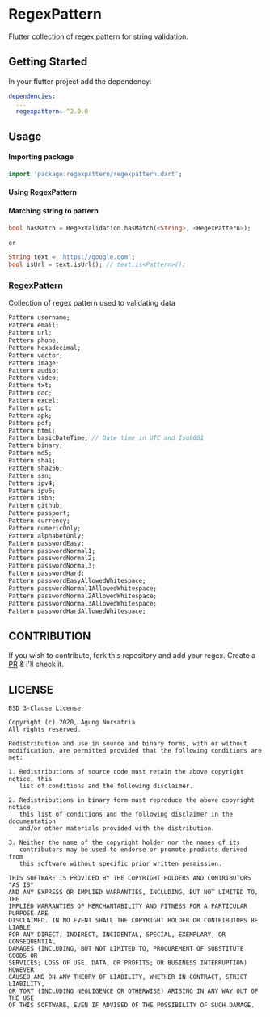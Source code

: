 # RegexPattern

Flutter collection of regex pattern for string validation.

## Getting Started

In your flutter project add the dependency:

```yml
dependencies:
  ...
  regexpattern: ^2.0.0
```

## Usage

#### Importing package

```dart
import 'package:regexpattern/regexpattern.dart';
```

#### Using RegexPattern

#### Matching string to pattern

```dart
bool hasMatch = RegexValidation.hasMatch(<String>, <RegexPattern>);

or

String text = 'https://google.com';
bool isUrl = text.isUrl(); // text.is<Pattern>();
```

### RegexPattern

Collection of regex pattern used to validating data

```dart
Pattern username;
Pattern email;
Pattern url;
Pattern phone;
Pattern hexadecimal;
Pattern vector;
Pattern image;
Pattern audio;
Pattern video;
Pattern txt;
Pattern doc;
Pattern excel;
Pattern ppt;
Pattern apk;
Pattern pdf;
Pattern html;
Pattern basicDateTime; // Date time in UTC and Iso8601
Pattern binary;
Pattern md5;
Pattern sha1;
Pattern sha256;
Pattern ssn;
Pattern ipv4;
Pattern ipv6;
Pattern isbn;
Pattern github;
Pattern passport;
Pattern currency;
Pattern numericOnly;
Pattern alphabetOnly;
Pattern passwordEasy;
Pattern passwordNormal1;
Pattern passwordNormal2;
Pattern passwordNormal3;
Pattern passwordHard;
Pattern passwordEasyAllowedWhitespace;
Pattern passwordNormal1AllowedWhitespace;
Pattern passwordNormal2AllowedWhitespace;
Pattern passwordNormal3AllowedWhitespace;
Pattern passwordHardAllowedWhitespace;
```

## CONTRIBUTION
If you wish to contribute, fork this repository and add your regex. Create a [PR](https://github.com/agungnursatria/regexpattern/pulls) & i'll check it.

## LICENSE
```
BSD 3-Clause License

Copyright (c) 2020, Agung Nursatria
All rights reserved.

Redistribution and use in source and binary forms, with or without
modification, are permitted provided that the following conditions are met:

1. Redistributions of source code must retain the above copyright notice, this
   list of conditions and the following disclaimer.

2. Redistributions in binary form must reproduce the above copyright notice,
   this list of conditions and the following disclaimer in the documentation
   and/or other materials provided with the distribution.

3. Neither the name of the copyright holder nor the names of its
   contributors may be used to endorse or promote products derived from
   this software without specific prior written permission.

THIS SOFTWARE IS PROVIDED BY THE COPYRIGHT HOLDERS AND CONTRIBUTORS "AS IS"
AND ANY EXPRESS OR IMPLIED WARRANTIES, INCLUDING, BUT NOT LIMITED TO, THE
IMPLIED WARRANTIES OF MERCHANTABILITY AND FITNESS FOR A PARTICULAR PURPOSE ARE
DISCLAIMED. IN NO EVENT SHALL THE COPYRIGHT HOLDER OR CONTRIBUTORS BE LIABLE
FOR ANY DIRECT, INDIRECT, INCIDENTAL, SPECIAL, EXEMPLARY, OR CONSEQUENTIAL
DAMAGES (INCLUDING, BUT NOT LIMITED TO, PROCUREMENT OF SUBSTITUTE GOODS OR
SERVICES; LOSS OF USE, DATA, OR PROFITS; OR BUSINESS INTERRUPTION) HOWEVER
CAUSED AND ON ANY THEORY OF LIABILITY, WHETHER IN CONTRACT, STRICT LIABILITY,
OR TORT (INCLUDING NEGLIGENCE OR OTHERWISE) ARISING IN ANY WAY OUT OF THE USE
OF THIS SOFTWARE, EVEN IF ADVISED OF THE POSSIBILITY OF SUCH DAMAGE.
```
